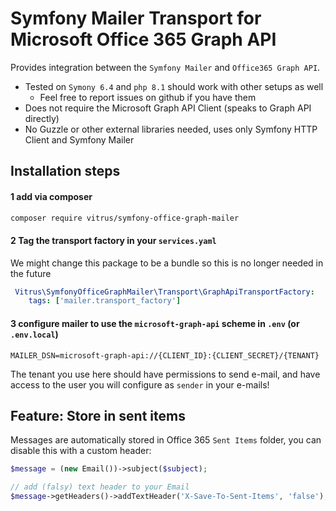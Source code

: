 # Symfony Mailer Transport for Microsoft Office 365 Graph API

Provides integration between the `Symfony Mailer` and `Office365 Graph API`.

- Tested on `Symony 6.4` and `php 8.1` should work with other setups as well
  - Feel free to report issues on github if you have them
- Does not require the Microsoft Graph API Client (speaks to Graph API directly)
- No Guzzle or other external libraries needed, uses only Symfony HTTP Client and Symfony Mailer

## Installation steps

#### 1 add via composer
```bash
composer require vitrus/symfony-office-graph-mailer
```

#### 2 Tag the transport factory in your `services.yaml`
We might change this package to be a bundle so this is no longer needed in the future
```yaml
 Vitrus\SymfonyOfficeGraphMailer\Transport\GraphApiTransportFactory:
    tags: ['mailer.transport_factory']
```

#### 3 configure mailer to use the `microsoft-graph-api` scheme in `.env` (or `.env.local`)
```dotenv
MAILER_DSN=microsoft-graph-api://{CLIENT_ID}:{CLIENT_SECRET}/{TENANT}
```
The tenant you use here should have permissions to send e-mail, and have access 
to the user you will configure as `sender` in your e-mails!


## Feature: Store in sent items
Messages are automatically stored in Office 365 `Sent Items` folder, you can disable this with a custom header:

```php
$message = (new Email())->subject($subject);

// add (falsy) text header to your Email
$message->getHeaders()->addTextHeader('X-Save-To-Sent-Items', 'false');
```

